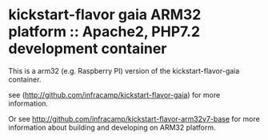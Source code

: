 
# kickstart-flavor gaia ARM32 platform :: Apache2, PHP7.2 development container

This is a arm32 (e.g. Raspberry PI) version of the kickstart-flavor-gaia container.

see (http://github.com/infracamp/kickstart-flavor-gaia) for more information.

Or see http://github.com/infracamp/kickstart-flavor-arm32v7-base for more information
about building and developing on ARM32 platform.